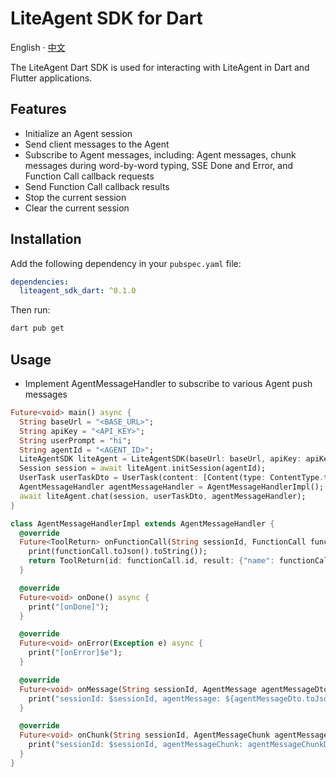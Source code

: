 # LiteAgent SDK for Dart

English · [中文](README-zh_CN.md)

The LiteAgent Dart SDK is used for interacting with LiteAgent in Dart and Flutter applications.

## Features

- Initialize an Agent session
- Send client messages to the Agent
- Subscribe to Agent messages, including: Agent messages, chunk messages during word-by-word typing, SSE Done and Error, and Function Call callback requests
- Send Function Call callback results
- Stop the current session
- Clear the current session

## Installation

Add the following dependency in your `pubspec.yaml` file:

```yaml
dependencies:
  liteagent_sdk_dart: ^0.1.0
```

Then run:

```bash
dart pub get
```

## Usage

- Implement AgentMessageHandler to subscribe to various Agent push messages

```dart
Future<void> main() async {
  String baseUrl = "<BASE_URL>";
  String apiKey = "<API_KEY>";
  String userPrompt = "hi";
  String agentId = "<AGENT_ID>";
  LiteAgentSDK liteAgent = LiteAgentSDK(baseUrl: baseUrl, apiKey: apiKey);
  Session session = await liteAgent.initSession(agentId);
  UserTask userTaskDto = UserTask(content: [Content(type: ContentType.text, message: userPrompt)], stream: true);
  AgentMessageHandler agentMessageHandler = AgentMessageHandlerImpl();
  await liteAgent.chat(session, userTaskDto, agentMessageHandler);
}

class AgentMessageHandlerImpl extends AgentMessageHandler {
  @override
  Future<ToolReturn> onFunctionCall(String sessionId, FunctionCall functionCall) async {
    print(functionCall.toJson().toString());
    return ToolReturn(id: functionCall.id, result: {"name": functionCall.name, "params": {"status": "success"}});
  }

  @override
  Future<void> onDone() async {
    print("[onDone]");
  }

  @override
  Future<void> onError(Exception e) async {
    print("[onError]$e");
  }

  @override
  Future<void> onMessage(String sessionId, AgentMessage agentMessageDto) async {
    print("sessionId: $sessionId, agentMessage: ${agentMessageDto.toJson().toString()}");
  }

  @override
  Future<void> onChunk(String sessionId, AgentMessageChunk agentMessageChunkDto) async {
    print("sessionId: $sessionId, agentMessageChunk: agentMessageChunkDto.toJson().toString()}");
  }
}
```